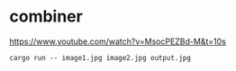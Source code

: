 # combiner

https://www.youtube.com/watch?v=MsocPEZBd-M&t=10s

```
cargo run -- image1.jpg image2.jpg output.jpg
```
